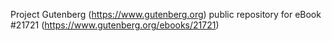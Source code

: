 Project Gutenberg (https://www.gutenberg.org) public repository for eBook #21721 (https://www.gutenberg.org/ebooks/21721)
